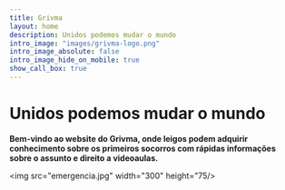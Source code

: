 ```yaml
---
title: Grivma
layout: home
description: Unidos podemos mudar o mundo
intro_image: "images/grivma-logo.png"
intro_image_absolute: false
intro_image_hide_on_mobile: true
show_call_box: true
---
```


# Unidos podemos mudar o mundo

**Bem-vindo ao website do Grivma, onde leigos podem adquirir conhecimento sobre os primeiros socorros com rápidas informações sobre o assunto e direito a videoaulas.**

<img src="emergencia.jpg" width="300" height="75/>
